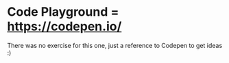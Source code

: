 # Code Playground = https://codepen.io/

There was no exercise for this one, just a reference to Codepen to get ideas :)
